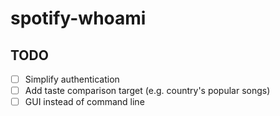 # spotify-whoami

## TODO

- [ ] Simplify authentication
- [ ] Add taste comparison target (e.g. country's popular songs)
- [ ] GUI instead of command line
